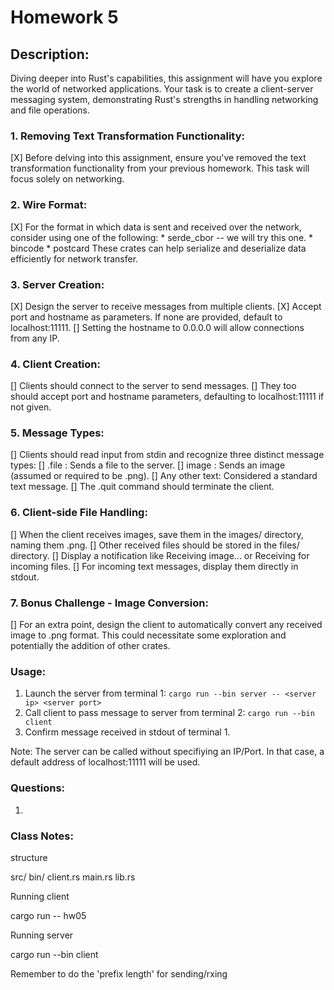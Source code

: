 # Homework 5

## Description:

Diving deeper into Rust's capabilities, this assignment will have you explore the world of networked applications. Your task is to create a client-server messaging system, demonstrating Rust's strengths in handling networking and file operations.

### 1. Removing Text Transformation Functionality:

  [X] Before delving into this assignment, ensure you've removed the text transformation functionality from your previous homework. This task will focus solely on networking.

### 2. Wire Format:

  [X] For the format in which data is sent and received over the network, consider using one of the following:
    * serde_cbor -- we will try this one.
    * bincode
    * postcard
  These crates can help serialize and deserialize data efficiently for network transfer.

### 3. Server Creation:

  [X] Design the server to receive messages from multiple clients.
  [X] Accept port and hostname as parameters. If none are provided, default to localhost:11111.
  [] Setting the hostname to 0.0.0.0 will allow connections from any IP.

### 4. Client Creation:

  [] Clients should connect to the server to send messages.
  [] They too should accept port and hostname parameters, defaulting to localhost:11111 if not given.

### 5. Message Types:

  [] Clients should read input from stdin and recognize three distinct message types:
    [] .file <path>: Sends a file to the server.
    [] image <path>: Sends an image (assumed or required to be .png).
    [] Any other text: Considered a standard text message.
  [] The .quit command should terminate the client.

### 6. Client-side File Handling:

  [] When the client receives images, save them in the images/ directory, naming them <timestamp>.png.
  [] Other received files should be stored in the files/ directory.
  [] Display a notification like Receiving image... or Receiving <filename> for incoming files.
  [] For incoming text messages, display them directly in stdout.

### 7. Bonus Challenge - Image Conversion:

  [] For an extra point, design the client to automatically convert any received image to .png format. This could necessitate some exploration and potentially the addition of other crates.

### Usage:

1. Launch the server from terminal 1: `cargo run --bin server -- <server ip> <server port>`
2. Call client to pass message to server from terminal 2: `cargo run --bin client`
3. Confirm message received in stdout of terminal 1.

Note: The server can be called without specifiying an IP/Port. In that case, a default address of localhost:11111 will be used.

### Questions:

1. 

### Class Notes:


structure 

src/
  bin/ 
    client.rs
  main.rs
  lib.rs

Running client

  cargo run -- hw05

Running server

  cargo run --bin client

Remember to do the 'prefix length' for sending/rxing